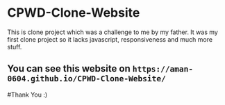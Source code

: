 # CPWD-Clone-Website
This is clone project which was a challenge to me by my father. It was my first clone project so it lacks javascript, responsiveness and much more stuff.

## You can see this website on `https://aman-0604.github.io/CPWD-Clone-Website/`

#Thank You :)
